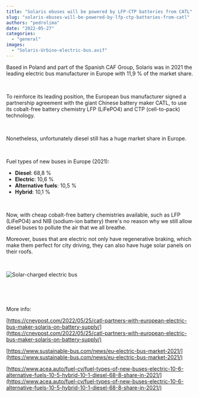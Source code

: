 ```yaml
---
title: "Solaris ebuses will be powered by LFP-CTP batteries from CATL"
slug: "solaris-ebuses-will-be-powered-by-lfp-ctp-batteries-from-catl"
authors: "pedrolima"
date: "2022-05-27"
categories: 
  - "general"
images: 
  - "Solaris-Urbino-electric-bus.avif"
---
```


Based in Poland and part of the Spanish CAF Group, Solaris was in 2021 the leading electric bus manufacturer in Europe with 11,9 % of the market share.

 

To reinforce its leading position, the European bus manufacturer signed a partnership agreement with the giant Chinese battery maker CATL, to use its cobalt-free battery chemistry LFP (LiFePO4) and CTP (cell-to-pack) technology.

 

Nonetheless, unfortunately diesel still has a huge market share in Europe.

 

Fuel types of new buses in Europe (2021):

- **Diesel**: 68,8 %
- **Electric**: 10,6 %
- **Alternative fuels**: 10,5 %
- **Hybrid**: 10,1 %

 

Now, with cheap cobalt-free battery chemistries available, such as LFP (LiFePO4) and NIB (sodium-ion battery) there's no reason why we still allow diesel buses to pollute the air that we all breathe.

Moreover, buses that are electric not only have regenerative braking, which make them perfect for city driving, they can also have huge solar panels on their roofs.

 

![Solar-charged electric bus](images/Solar-charged-electric-bus.avif)

 

 

More info:

[https://cnevpost.com/2022/05/25/catl-partners-with-european-electric-bus-maker-solaris-on-battery-supply/](https://cnevpost.com/2022/05/25/catl-partners-with-european-electric-bus-maker-solaris-on-battery-supply/)

[https://www.sustainable-bus.com/news/eu-electric-bus-market-2021/](https://www.sustainable-bus.com/news/eu-electric-bus-market-2021/)

[https://www.acea.auto/fuel-cv/fuel-types-of-new-buses-electric-10-6-alternative-fuels-10-5-hybrid-10-1-diesel-68-8-share-in-2021/](https://www.acea.auto/fuel-cv/fuel-types-of-new-buses-electric-10-6-alternative-fuels-10-5-hybrid-10-1-diesel-68-8-share-in-2021/)

